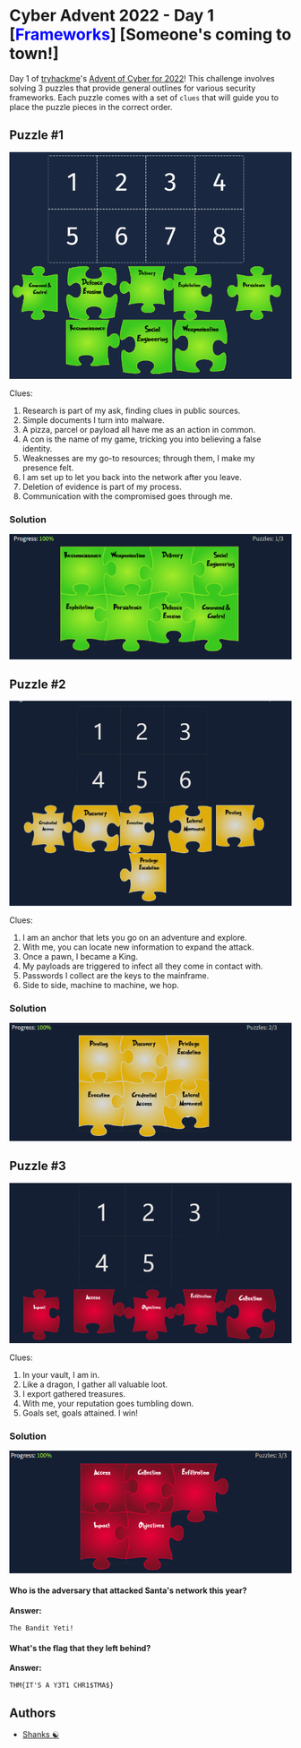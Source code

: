 # Cyber Advent 2022 - Day 1 [<span style="color:blue;">Frameworks</span>] [Someone's coming to town!]

Day 1 of [tryhackme](https://tryhackme.com)'s [Advent of Cyber for 2022](https://tryhackme.com/christmas)! This challenge involves solving 3 puzzles that provide general outlines for various security frameworks. Each puzzle comes with a set of `clues` that will guide you to place the puzzle pieces in the correct order.

## Puzzle #1

![Puzzle 1](imgs/puzzle-1.png)

Clues:

1. Research is part of my ask, finding clues in public sources.
2. Simple documents I turn into malware.
3. A pizza, parcel or payload all have me as an action in common.
4. A con is the name of my game, tricking you into believing a false identity.
5. Weaknesses are my go-to resources; through them, I make my presence felt.
6. I am set up to let you back into the network after you leave.
7. Deletion of evidence is part of my process.
8. Communication with the compromised goes through me.

### Solution

![Puzzle 1 Solution](imgs/puzzle-1-sln.png)

## Puzzle #2

![Puzzle 2](imgs/puzzle-2.png)

Clues:

1. I am an anchor that lets you go on an adventure and explore.
2. With me, you can locate new information to expand the attack.
3. Once a pawn, I became a King.
4. My payloads are triggered to infect all they come in contact with.
5. Passwords I collect are the keys to the mainframe.
6. Side to side, machine to machine, we hop.


### Solution

![Puzzle 2 Solution](imgs/puzzle-2-sln.png)

## Puzzle #3

![Puzzle 3](imgs/puzzle-3.png)

Clues:

1. In your vault, I am in.
2. Like a dragon, I gather all valuable loot.
3. I export gathered treasures.
4. With me, your reputation goes tumbling down.
5. Goals set, goals attained. I win!

### Solution

![Puzzle 3 Solution](imgs/puzzle-3-sln.png)

#### Who is the adversary that attacked Santa's network this year?

**Answer:**
```
The Bandit Yeti!
```

#### What's the flag that they left behind?

**Answer:**
```
THM{IT'S A Y3T1 CHR1$TMA$}
```

## Authors

- [Shanks :yin_yang:](https://github.com/HunterShanks)